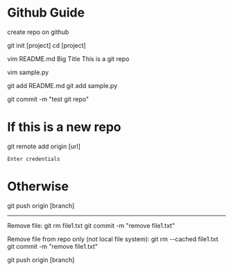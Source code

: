 # Github Guide

create repo on github

git init [project]
cd [project]

vim README.md
	Big Title
	This is a git repo

vim sample.py

git add README.md
git add sample.py

git commit -m "test git repo"

# If this is a new repo
git remote add origin [url]

	Enter credentials

# Otherwise
git push origin [branch]

----------------------------------------------------------

Remove file:
git rm file1.txt
git commit -m "remove file1.txt"

Remove file from repo only (not local file system):
git rm --cached file1.txt
git commit -m "remove file1.txt"

git push origin [branch]
